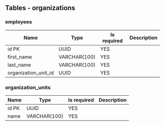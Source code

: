 <!-- Generated by Modeler - do not change. -->
## Tables - organizations
### employees
|Name|Type|Is required|Description|
|---|---|---|---|
|id PK|UUID|YES|
|first_name|VARCHAR(100)|YES|
|last_name|VARCHAR(100)|YES|
|organization_unit_id|UUID|YES|
### organization_units
|Name|Type|Is required|Description|
|---|---|---|---|
|id PK|UUID|YES|
|name|VARCHAR(100)|YES|
